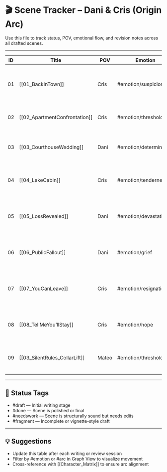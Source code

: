 # 🎬 Scene Tracker – Dani & Cris (Origin Arc)

Use this file to track status, POV, emotional flow, and revision notes across all drafted scenes.

---

| ID  | Title                         | POV   | Emotion                | Status | Arc(s)      | Notes                                                |
| --- | ----------------------------- | ----- | ---------------------- | ------ | ----------- | ---------------------------------------------------- |
| 01  | [[01_BackInTown]]             | Cris  | #emotion/suspicion     | #done  | Dani, Cris  | Strong opener; check timing of father's confession   |
| 02  | [[02_ApartmentConfrontation]] | Cris  | #emotion/threshold     | #done  | Dani, Cris  | Add more resistance from Dani at midpoint            |
| 03  | [[03_CourthouseWedding]]      | Dani  | #emotion/determination | #done  | Dani, Cris  | Good tonal contrast—add weather detail               |
| 04  | [[04_LakeCabin]]              | Cris  | #emotion/tenderness    | #done  | Dani, Cris  | Very quiet—consider deepening inner monologue        |
| 05  | [[05_LossRevealed]]           | Dani  | #emotion/devastation   | #done  | Dani        | Core emotional scene; might want 1–2 lines from Cris |
| 06  | [[06_PublicFallout]]          | Dani  | #emotion/grief         | #done  | Dani        | Consider cutting flashback—tighten dialogue          |
| 07  | [[07_YouCanLeave]]            | Cris  | #emotion/resignation   | #done  | Dani, Cris  | Cris’s refusal is great—make it linger longer        |
| 08  | [[08_TellMeYou’llStay]]       | Cris  | #emotion/hope          | #done  | Dani, Cris  | Excellent end beat; maybe one last Dani line?        |
| 09  | [[03_SilentRules_CollarLift]] | Mateo | #emotion/threshold     | #done  | Dani, Mateo | Rule_01 introduced; Dani obeys without protest \|    |

---

## 🔄 Status Tags
- #draft — Initial writing stage
- #done — Scene is polished or final
- #needswork — Scene is structurally sound but needs edits
- #fragment — Incomplete or vignette-style draft

---

## 💡 Suggestions

- Update this table after each writing or review session
- Filter by #emotion or #arc in Graph View to visualize movement
- Cross-reference with [[Character_Matrix]] to ensure arc alignment

